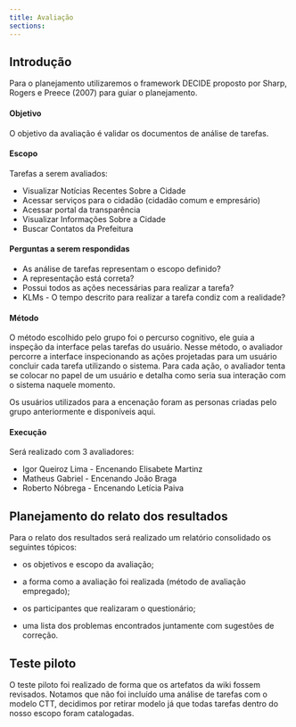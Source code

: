 ```yaml
---
title: Avaliação
sections:
---
```


## Introdução

Para o planejamento utilizaremos o framework DECIDE proposto por Sharp, Rogers e Preece (2007) para guiar o planejamento.

#### Objetivo

O objetivo da avaliação é validar os documentos de análise de tarefas.

#### Escopo

Tarefas a serem avaliados:

* Visualizar Notícias Recentes Sobre a Cidade
* Acessar serviços para o cidadão (cidadão comum e empresário)
* Acessar portal da transparência
* Visualizar Informações Sobre a Cidade
* Buscar Contatos da Prefeitura

#### Perguntas a serem respondidas

* As análise de tarefas representam o escopo definido?
* A representação está correta?
* Possui todos as ações necessárias para realizar a tarefa?
* KLMs - O tempo descrito para realizar a tarefa condiz com a realidade?

#### Método

O método escolhido pelo grupo foi o percurso cognitivo, ele guia a inspeção da interface pelas tarefas do usuário. Nesse método, o avaliador percorre a interface inspecionando as ações projetadas para um usuário concluir cada tarefa utilizando o sistema. Para cada ação, o avaliador tenta se colocar no papel de um usuário e detalha como seria sua interação com o sistema naquele momento.

Os usuários utilizados para a encenação foram as personas criadas pelo grupo anteriormente e disponíveis aqui.

#### Execução

Será realizado com 3 avaliadores:

* Igor Queiroz Lima - Encenando Elisabete Martinz
* Matheus Gabriel - Encenando João Braga
* Roberto Nóbrega - Encenando Letícia Paiva

## Planejamento do relato dos resultados

Para o relato dos resultados será realizado um relatório consolidado os seguintes tópicos:

* os objetivos e escopo da avaliação;

* a forma como a avaliação foi realizada (método de avaliação empregado);

* os participantes que realizaram o questionário;

* uma lista dos problemas encontrados juntamente com sugestões de correção.

## Teste piloto

O teste piloto foi realizado de forma que os artefatos da wiki fossem revisados. Notamos que não foi incluído uma análise de tarefas com o modelo CTT, decidimos por retirar modelo já que todas tarefas dentro do nosso escopo foram catalogadas.